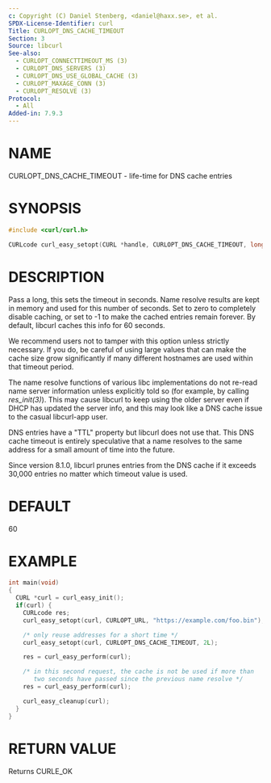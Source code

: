 ```yaml
---
c: Copyright (C) Daniel Stenberg, <daniel@haxx.se>, et al.
SPDX-License-Identifier: curl
Title: CURLOPT_DNS_CACHE_TIMEOUT
Section: 3
Source: libcurl
See-also:
  - CURLOPT_CONNECTTIMEOUT_MS (3)
  - CURLOPT_DNS_SERVERS (3)
  - CURLOPT_DNS_USE_GLOBAL_CACHE (3)
  - CURLOPT_MAXAGE_CONN (3)
  - CURLOPT_RESOLVE (3)
Protocol:
  - All
Added-in: 7.9.3
---
```


# NAME

CURLOPT_DNS_CACHE_TIMEOUT - life-time for DNS cache entries

# SYNOPSIS

~~~c
#include <curl/curl.h>

CURLcode curl_easy_setopt(CURL *handle, CURLOPT_DNS_CACHE_TIMEOUT, long age);
~~~

# DESCRIPTION

Pass a long, this sets the timeout in seconds. Name resolve results are kept
in memory and used for this number of seconds. Set to zero to completely
disable caching, or set to -1 to make the cached entries remain forever. By
default, libcurl caches this info for 60 seconds.

We recommend users not to tamper with this option unless strictly necessary.
If you do, be careful of using large values that can make the cache size grow
significantly if many different hostnames are used within that timeout period.

The name resolve functions of various libc implementations do not re-read name
server information unless explicitly told so (for example, by calling
*res_init(3)*). This may cause libcurl to keep using the older server even
if DHCP has updated the server info, and this may look like a DNS cache issue
to the casual libcurl-app user.

DNS entries have a "TTL" property but libcurl does not use that. This DNS
cache timeout is entirely speculative that a name resolves to the same address
for a small amount of time into the future.

Since version 8.1.0, libcurl prunes entries from the DNS cache if it exceeds
30,000 entries no matter which timeout value is used.

# DEFAULT

60

# EXAMPLE

~~~c
int main(void)
{
  CURL *curl = curl_easy_init();
  if(curl) {
    CURLcode res;
    curl_easy_setopt(curl, CURLOPT_URL, "https://example.com/foo.bin");

    /* only reuse addresses for a short time */
    curl_easy_setopt(curl, CURLOPT_DNS_CACHE_TIMEOUT, 2L);

    res = curl_easy_perform(curl);

    /* in this second request, the cache is not be used if more than
       two seconds have passed since the previous name resolve */
    res = curl_easy_perform(curl);

    curl_easy_cleanup(curl);
  }
}
~~~

# RETURN VALUE

Returns CURLE_OK

